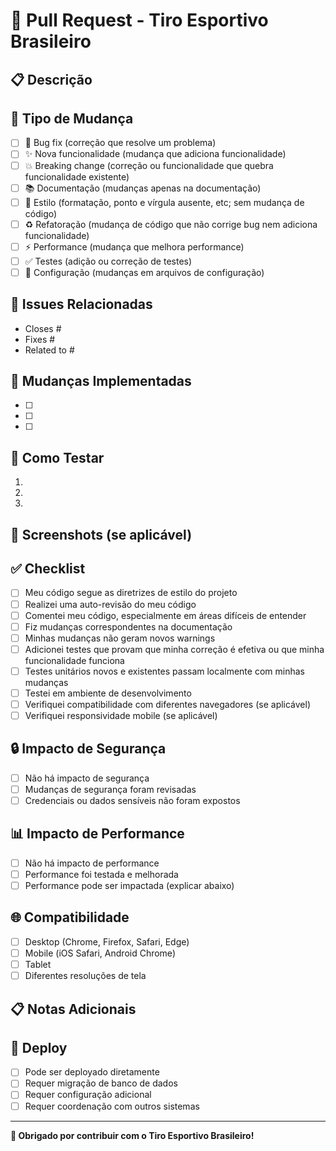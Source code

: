 # 🔄 Pull Request - Tiro Esportivo Brasileiro

## 📋 Descrição
<!-- Descreva brevemente as mudanças implementadas -->

## 🎯 Tipo de Mudança
<!-- Marque o tipo de mudança -->
- [ ] 🐛 Bug fix (correção que resolve um problema)
- [ ] ✨ Nova funcionalidade (mudança que adiciona funcionalidade)
- [ ] 💥 Breaking change (correção ou funcionalidade que quebra funcionalidade existente)
- [ ] 📚 Documentação (mudanças apenas na documentação)
- [ ] 🎨 Estilo (formatação, ponto e vírgula ausente, etc; sem mudança de código)
- [ ] ♻️ Refatoração (mudança de código que não corrige bug nem adiciona funcionalidade)
- [ ] ⚡ Performance (mudança que melhora performance)
- [ ] ✅ Testes (adição ou correção de testes)
- [ ] 🔧 Configuração (mudanças em arquivos de configuração)

## 🔗 Issues Relacionadas
<!-- Liste as issues relacionadas -->
- Closes #
- Fixes #
- Related to #

## 📝 Mudanças Implementadas
<!-- Liste as principais mudanças -->
- [ ] 
- [ ] 
- [ ] 

## 🧪 Como Testar
<!-- Descreva como testar as mudanças -->
1. 
2. 
3. 

## 📸 Screenshots (se aplicável)
<!-- Adicione screenshots das mudanças visuais -->

## ✅ Checklist
<!-- Marque os itens concluídos -->
- [ ] Meu código segue as diretrizes de estilo do projeto
- [ ] Realizei uma auto-revisão do meu código
- [ ] Comentei meu código, especialmente em áreas difíceis de entender
- [ ] Fiz mudanças correspondentes na documentação
- [ ] Minhas mudanças não geram novos warnings
- [ ] Adicionei testes que provam que minha correção é efetiva ou que minha funcionalidade funciona
- [ ] Testes unitários novos e existentes passam localmente com minhas mudanças
- [ ] Testei em ambiente de desenvolvimento
- [ ] Verifiquei compatibilidade com diferentes navegadores (se aplicável)
- [ ] Verifiquei responsividade mobile (se aplicável)

## 🔒 Impacto de Segurança
<!-- Descreva qualquer impacto de segurança -->
- [ ] Não há impacto de segurança
- [ ] Mudanças de segurança foram revisadas
- [ ] Credenciais ou dados sensíveis não foram expostos

## 📊 Impacto de Performance
<!-- Descreva qualquer impacto de performance -->
- [ ] Não há impacto de performance
- [ ] Performance foi testada e melhorada
- [ ] Performance pode ser impactada (explicar abaixo)

## 🌐 Compatibilidade
<!-- Marque as plataformas testadas -->
- [ ] Desktop (Chrome, Firefox, Safari, Edge)
- [ ] Mobile (iOS Safari, Android Chrome)
- [ ] Tablet
- [ ] Diferentes resoluções de tela

## 📋 Notas Adicionais
<!-- Qualquer informação adicional para os revisores -->

## 🔄 Deploy
<!-- Informações sobre deploy -->
- [ ] Pode ser deployado diretamente
- [ ] Requer migração de banco de dados
- [ ] Requer configuração adicional
- [ ] Requer coordenação com outros sistemas

---

**🎯 Obrigado por contribuir com o Tiro Esportivo Brasileiro!**

